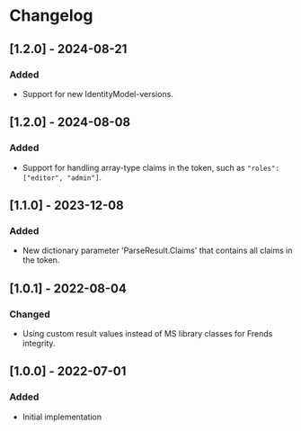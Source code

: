 # Changelog

## [1.2.0] - 2024-08-21
### Added
- Support for new IdentityModel-versions.

## [1.2.0] - 2024-08-08
### Added
- Support for handling array-type claims in the token, such as `"roles": ["editor", "admin"]`.

## [1.1.0] - 2023-12-08
### Added
- New dictionary parameter 'ParseResult.Claims' that contains all claims in the token.

## [1.0.1] - 2022-08-04
### Changed
- Using custom result values instead of MS library classes for Frends integrity.

## [1.0.0] - 2022-07-01
### Added
- Initial implementation